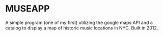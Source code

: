 # MUSEAPP
A simple program (one of my first) utilizing the google maps API and a catalog to display a map of historic music locations in NYC.
Built in 2012.
